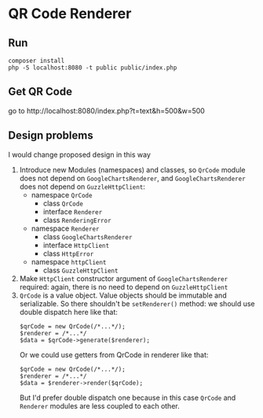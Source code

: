 QR Code Renderer
================

Run
---
```
composer install
php -S localhost:8080 -t public public/index.php
```

Get QR Code
-----------
go to http://localhost:8080/index.php?t=text&h=500&w=500

Design problems
---------------
I would change proposed design in this way
1. Introduce new Modules (namespaces) and classes, so `QrCode` module does not depend on `GoogleChartsRenderer`,
    and `GoogleChartsRenderer` does not depend on `GuzzleHttpClient`:
    * namespace `QrCode`
        * class `QrCode`
        * interface `Renderer`
        * class `RenderingError`
    * namespace `Renderer`
        * class `GoogleChartsRenderer`
        * interface `HttpClient`
        * class `HttpError`
    * namespace `httpClient`
        * class `GuzzleHttpClient`
2. Make `HttpClient` constructor argument of `GoogleChartsRenderer` required: again,
    there is no need to depend on `GuzzleHttpClient`
3. `QrCode` is a value object. Value objects should be immutable and serializable. So there shouldn't be `setRenderer()`
    method: we should use double dispatch here like that:
    ```
    $qrCode = new QrCode(/*...*/);
    $renderer = /*...*/
    $data = $qrCode->generate($renderer);
    ```
    Or we could use getters from QrCode in renderer like that:
    ```
    $qrCode = new QrCode(/*...*/);
    $renderer = /*...*/
    $data = $renderer->render($qrCode);
    ```
    But I'd prefer double dispatch one because in this case `QrCode` and `Renderer` modules
    are less coupled to each other.
